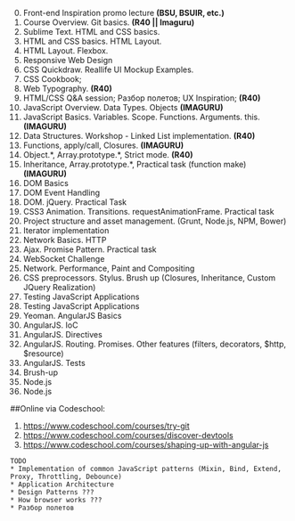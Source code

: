 0. Front-end Inspiration promo lecture **(BSU, BSUIR, etc.)**
1. Course Overview. Git basics. **(R40 || Imaguru)**
2. Sublime Text. HTML and CSS basics.
3. HTML and CSS basics. HTML Layout. 
4. HTML Layout. Flexbox.
5. Responsive Web Design
6. CSS Quickdraw. Reallife UI Mockup Examples.
7. CSS Cookbook;
8. Web Typography. **(R40)** 
9. HTML/CSS Q&A session; Разбор полетов; UX Inspiration; **(R40)**
10. JavaScript Overview. Data Types. Objects **(IMAGURU)**
11. JavaScript Basics. Variables. Scope. Functions. Arguments. this. **(IMAGURU)**
12. Data Structures. Workshop - Linked List implementation. **(R40)**
13. Functions, apply/call, Closures. **(IMAGURU)**
14. Object.\*, Array.prototype.\*, Strict mode. **(R40)**
15. Inheritance, Array.prototype.\*, Practical task (function make) **(IMAGURU)**
16. DOM Basics
15. DOM Event Handling
16. DOM. jQuery. Practical Task
17. CSS3 Animation. Transitions. requestAnimationFrame. Practical task
18. Project structure and asset management. (Grunt, Node.js, NPM, Bower)
19. Iterator implementation
20. Network Basics. HTTP
21. Ajax. Promise Pattern. Practical task
22. WebSocket Challenge
23. Network. Performance, Paint and Compositing
24. CSS preprocessors. Stylus. Brush up (Closures, Inheritance, Custom JQuery Realization)
25. Testing JavaScript Applications
26. Testing JavaScript Applications
27. Yeoman. AngularJS Basics
28. AngularJS. IoC
29. AngularJS. Directives
30. AngularJS. Routing. Promises. Other features (filters, decorators, $http, $resource)
31. AngularJS. Tests
32. Brush-up
33. Node.js
34. Node.js

##Online via Codeschool:
1. https://www.codeschool.com/courses/try-git
2. https://www.codeschool.com/courses/discover-devtools
3. https://www.codeschool.com/courses/shaping-up-with-angular-js

```
TODO
* Implementation of common JavaScript patterns (Mixin, Bind, Extend, Proxy, Throttling, Debounce)
* Application Architecture
* Design Patterns ???
* How browser works ???
* Разбор полетов
```